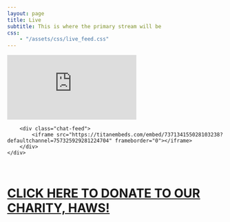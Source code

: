 ```yaml
---
layout: page
title: Live
subtitle: This is where the primary stream will be
css:
    - "/assets/css/live_feed.css"
---
```



<div class="live-feed-container">
    <div class="feed-box">
        <div class="video-feed">
            <div class="video-box">
                <iframe src="https://www.youtube.com/embed/6fxS4DWFi-w" frameborder="0" allow="accelerometer; autoplay; clipboard-write; encrypted-media; gyroscope; picture-in-picture" allowfullscreen></iframe>
            </div>
        </div>

        <div class="chat-feed">
            <iframe src="https://titanembeds.com/embed/737134155028103238?defaultchannel=757325929281224704" frameborder="0"></iframe>
        </div>
    </div>
</div>

<br/>

<h1><a href="https://e.givesmart.com/events/kjQ/">CLICK HERE TO DONATE TO OUR CHARITY, HAWS!</a></h1>

